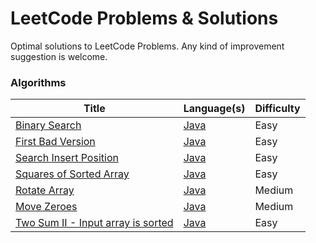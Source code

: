 LeetCode Problems & Solutions
========
Optimal solutions to LeetCode Problems. Any kind of improvement suggestion is welcome.

### Algorithms

| Title                                                                                                 | Language(s)                                                                                                | Difficulty |
| -----                                                                                                 | --------                                                                                                   | ---------- |
| [Binary Search](https://leetcode.com/problems/binary-search/)                                         | [Java](./java/src/main/java/org/huseyin/binarysearch/BinarySearch.java)                         | Easy       |
| [First Bad Version](https://leetcode.com/problems/first-bad-version/)                                 | [Java](./java/src/main/java/org/huseyin/firstbadversion/FirstBadVersion.java)                   | Easy       |
| [Search Insert Position](https://leetcode.com/problems/search-insert-position/)                       | [Java](./java/src/main/java/org/huseyin/searchinsertposition/SearchInsertPosition.java)         | Easy       |
| [Squares of Sorted Array](https://leetcode.com/problems/squares-of-a-sorted-array/)                   | [Java](./java/src/main/java/org/huseyin/squareofsortedarray/SquareOfSortedArray.java)           | Easy       |
| [Rotate Array](https://leetcode.com/problems/rotate-array/)                                           | [Java](./java/src/main/java/org/huseyin/rotatearray/RotateArray.java)                           | Medium     |
| [Move Zeroes](https://leetcode.com/problems/move-zeroes/)                                             | [Java](./java/src/main/java/org/huseyin/movezeroes/MoveZeroes.java)                             | Medium     |
| [Two Sum II - Input array is sorted](https://leetcode.com/problems/two-sum-ii-input-array-is-sorted/) | [Java](./java/src/main/java/org/huseyin/twosumiiinputarraysorted/TwoSumIIInputArraySorted.java) | Easy       |
